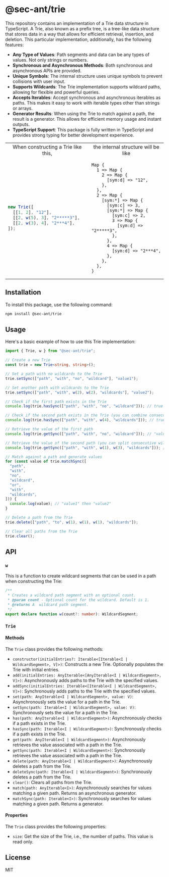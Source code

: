 # @sec-ant/trie

This repository contains an implementation of a Trie data structure in TypeScript. A Trie, also known as a prefix tree, is a tree-like data structure that stores data in a way that allows for efficient retrieval, insertion, and deletion. This particular implementation, additionally, has the following features:

- **Any Type of Values**: Path segments and data can be any types of values. Not only strings or numbers.
- **Synchronous and Asynchronous Methods**: Both synchronous and asynchronous APIs are provided.
- **Unique Symbols**: The internal structure uses unique symbols to prevent collisions with user input.
- **Supports Wildcards**: The Trie implementation supports wildcard paths, allowing for flexible and powerful queries.
- **Accepts Iterables**: Accept synchronous and asynchronous iterables as paths. This makes it easy to work with iterable types other than strings or arrays.
- **Generator Results**: When using the Trie to match against a path, the result is a generator. This allows for efficient memory usage and instant outputs.
- **TypeScript Support**: This package is fully written in TypeScript and provides strong typing for better development experience.

<table align="center">
<tbody>
<tr align="center">
<td>When constructing a Trie like this, </td>
<td>the internal structure will be like</td>
</tr>
<tr>
<td>

```ts
new Trie([
  [[1, 2], "12"],
  [[2, w(5), 3], "2*****3"],
  [[2, w(3), 4], "2***4"],
]);
```

</td>
<td>

```
Map {
  1 => Map {
    2 => Map {
      [sym:d] => "12",
    },
  },
  2 => Map {
    [sym:*] => Map {
      [sym:c] => 3,
      [sym:*] => Map {
        [sym:c] => 2,
        3 => Map {
          [sym:d] => "2*****3",
        },
      },
      4 => Map {
        [sym:d] => "2***4",
      },
    },
  },
}
```

</td>
</tr>
<tbody>
</table>

## Installation

To install this package, use the following command:

```bash
npm install @sec-ant/trie
```

## Usage

Here's a basic example of how to use this Trie implementation:

```typescript
import { Trie, w } from "@sec-ant/trie";

// Create a new Trie
const trie = new Trie<string, string>();

// Set a path with no wildcards to the Trie
trie.setSync(["path", "with", "no", "wildcard"], "value1");

// Set another path with wildcards to the Trie
trie.setSync(["path", "with", w(2), w(2), "wildcards"], "value2");

// Check if the first path exists in the Trie
console.log(trie.hasSync(["path", "with", "no", "wildcard"])); // true

// Check if the second path exists in the Trie (you can combine consecutive wildcards into one)
console.log(trie.hasSync(["path", "with", w(4), "wildcards"])); // true

// Retrieve the value of the first path
console.log(trie.getSync(["path", "with", "no", "wildcard"])); // "value1"

// Retrieve the value of the second path (you can split consecutive wildcards into multi-parts)
console.log(trie.getSync(["path", "with", w(1), w(3), "wildcards"])); // "value2"

// Match against a path and generate values
for (const value of trie.matchSync([
  "path",
  "with",
  "no",
  "wildcard",
  "or",
  "with",
  "wildcards",
])) {
  console.log(value); // "value1" then "value2"
}

// Delete a path from the Trie
trie.delete(["path", "to", w(1), w(1), w(1), "wildcards"]);

// Clear all paths from the Trie
trie.clear();
```

## API

### `w`

This is a function to create wildcard segments that can be used in a path when constructing the Trie:

```ts
/**
 * Creates a wildcard path segment with an optional count.
 * @param count - Optional count for the wildcard. Default is 1.
 * @returns A  wildcard path segment.
 */
export declare function w(count?: number): WildcardSegment;
```

### `Trie`

#### Methods

The `Trie` class provides the following methods:

- `constructor(initialEntries?: Iterable<[Iterable<I | WildcardSegment>, V]>)`: Constructs a new Trie. Optionally populates the Trie with initial entries.
- `add(initialEntries: AnyIterable<[AnyIterable<I | WildcardSegment>, V]>)`: Asynchronously adds paths to the Trie with the specified values.
- `addSync(initialEntries: Iterable<[Iterable<I | WildcardSegment>, V]>)`: Synchronously adds paths to the Trie with the specified values.
- `set(path: AnyIterable<I | WildcardSegment>, value: V)`: Asynchronously sets the value for a path in the Trie.
- `setSync(path: Iterable<I | WildcardSegment>, value: V)`: Synchronously sets the value for a path in the Trie.
- `has(path: AnyIterable<I | WildcardSegment>)`: Asynchronously checks if a path exists in the Trie.
- `hasSync(path: Iterable<I | WildcardSegment>)`: Synchronously checks if a path exists in the Trie.
- `get(path: AnyIterable<I | WildcardSegment>)`: Asynchronously retrieves the value associated with a path in the Trie.
- `getSync(path: Iterable<I | WildcardSegment>)`: Synchronously retrieves the value associated with a path in the Trie.
- `delete(path: AnyIterable<I | WildcardSegment>)`: Asynchronously deletes a path from the Trie.
- `deleteSync(path: Iterable<I | WildcardSegment>)`: Synchronously deletes a path from the Trie.
- `clear()`: Clears all paths from the Trie.
- `match(path: AnyIterable<I>)`: Asynchronously searches for values matching a given path. Returns an asynchronous generator.
- `matchSync(path: Iterable<I>)`: Synchronously searches for values matching a given path. Returns a generator.

#### Properties

The `Trie` class provides the following properties:

- `size`: Get the size of the Trie, i.e., the number of paths. This value is read only.

## License

MIT

